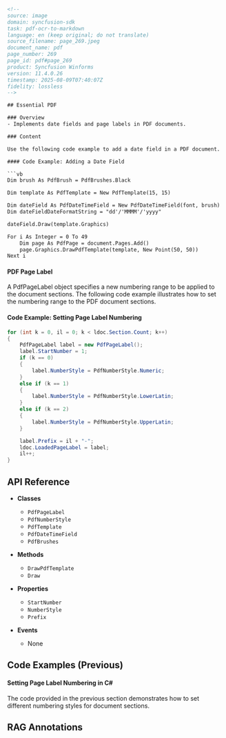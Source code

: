 ```html
<!-- 
source: image
domain: syncfusion-sdk
task: pdf-ocr-to-markdown
language: en (keep original; do not translate)
source_filename: page_269.jpeg
document_name: pdf
page_number: 269
page_id: pdf#page_269
product: Syncfusion Winforms
version: 11.4.0.26
timestamp: 2025-08-09T07:40:07Z
fidelity: lossless
-->

## Essential PDF

### Overview
- Implements date fields and page labels in PDF documents.

### Content

Use the following code example to add a date field in a PDF document.

#### Code Example: Adding a Date Field

```vb
Dim brush As PdfBrush = PdfBrushes.Black

Dim template As PdfTemplate = New PdfTemplate(15, 15)

Dim dateField As PdfDateTimeField = New PdfDateTimeField(font, brush)
Dim dateFieldDateFormatString = "dd'/'MMMM'/'yyyy"

dateField.Draw(template.Graphics)

For i As Integer = 0 To 49
    Dim page As PdfPage = document.Pages.Add()
    page.Graphics.DrawPdfTemplate(template, New Point(50, 50))
Next i
```

#### PDF Page Label

A PdfPageLabel object specifies a new numbering range to be applied to the document sections. The following code example illustrates how to set the numbering range to the PDF document sections.

#### Code Example: Setting Page Label Numbering

```csharp
for (int k = 0, il = 0; k < ldoc.Section.Count; k++)
{
    PdfPageLabel label = new PdfPageLabel();
    label.StartNumber = 1;
    if (k == 0)
    {
        label.NumberStyle = PdfNumberStyle.Numeric;
    }
    else if (k == 1)
    {
        label.NumberStyle = PdfNumberStyle.LowerLatin;
    }
    else if (k == 2)
    {
        label.NumberStyle = PdfNumberStyle.UpperLatin;
    }

    label.Prefix = il + "-";
    ldoc.LoadedPageLabel = label;
    il++;
}
```

## API Reference

- **Classes**
  - `PdfPageLabel`
  - `PdfNumberStyle`
  - `PdfTemplate`
  - `PdfDateTimeField`
  - `PdfBrushes`

- **Methods**
  - `DrawPdfTemplate`
  - `Draw`

- **Properties**
  - `StartNumber`
  - `NumberStyle`
  - `Prefix`

- **Events**
  - None

## Code Examples (Previous)

#### Setting Page Label Numbering in C#

The code provided in the previous section demonstrates how to set different numbering styles for document sections.

## RAG Annotations

<!-- tags: [pdf, pdfpage, pagelabel, documentsection, numberstyle, datefield, codexamples] keywords: [PdfPageLabel, PdfNumberStyle, PdfTemplate, PdfDateTimeField, PdfBrushes, DrawPdfTemplate, StartNumber, NumberStyle, Prefix, documentsections, numberingrange, datefield] -->
```